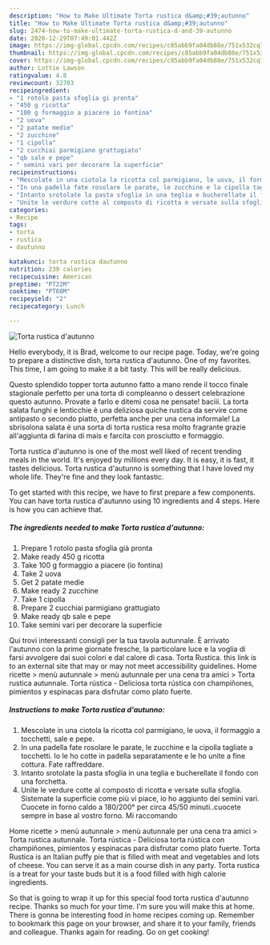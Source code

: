 ```yaml
---
description: "How to Make Ultimate Torta rustica d&amp;#39;autunno"
title: "How to Make Ultimate Torta rustica d&amp;#39;autunno"
slug: 2474-how-to-make-ultimate-torta-rustica-d-and-39-autunno
date: 2020-12-29T07:49:01.442Z
image: https://img-global.cpcdn.com/recipes/c85abb9fa04db88e/751x532cq70/torta-rustica-dautunno-recipe-main-photo.jpg
thumbnail: https://img-global.cpcdn.com/recipes/c85abb9fa04db88e/751x532cq70/torta-rustica-dautunno-recipe-main-photo.jpg
cover: https://img-global.cpcdn.com/recipes/c85abb9fa04db88e/751x532cq70/torta-rustica-dautunno-recipe-main-photo.jpg
author: Lottie Lawson
ratingvalue: 4.8
reviewcount: 32703
recipeingredient:
- "1 rotolo pasta sfoglia gi pronta"
- "450 g ricotta"
- "100 g formaggio a piacere io fontina"
- "2 uova"
- "2 patate medie"
- "2 zucchine"
- "1 cipolla"
- "2 cucchiai parmigiano grattugiato"
- "qb sale e pepe"
- " semini vari per decorare la superficie"
recipeinstructions:
- "Mescolate in una ciotola la ricotta col parmigiano, le uova, il formaggio a tocchetti, sale e pepe."
- "In una padella fate rosolare le parate, le zucchine e la cipolla tagliate a tocchetti. Io le ho cotte in padella separatamente e le ho unite a fine cottura. Fate raffreddare."
- "Intanto srotolate la pasta sfoglia in una teglia e bucherellate il fondo con una forchetta."
- "Unite le verdure cotte al composto di ricotta e versate sulla sfoglia. Sistemate la superficie come più vi piace, io ho aggiunto dei semini vari. Cuocete in forno caldo a 180/200° per circa 45/50 minuti..cuocete sempre in base al vostro forno. Mi raccomando"
categories:
- Recipe
tags:
- torta
- rustica
- dautunno

katakunci: torta rustica dautunno 
nutrition: 239 calories
recipecuisine: American
preptime: "PT22M"
cooktime: "PT60M"
recipeyield: "2"
recipecategory: Lunch

---
```



![Torta rustica d&#39;autunno](https://img-global.cpcdn.com/recipes/c85abb9fa04db88e/751x532cq70/torta-rustica-dautunno-recipe-main-photo.jpg)

Hello everybody, it is Brad, welcome to our recipe page. Today, we're going to prepare a distinctive dish, torta rustica d&#39;autunno. One of my favorites. This time, I am going to make it a bit tasty. This will be really delicious.

Questo splendido topper torta autunno fatto a mano rende il tocco finale stagionale perfetto per una torta di compleanno o dessert celebrazione questo autunno. Provate a farlo e ditemi cosa ne pensate! baciii. La torta salata funghi e lenticchie è una deliziosa quiche rustica da servire come antipasto o secondo piatto, perfetta anche per una cena informale! La sbrisolona salata è una sorta di torta rustica resa molto fragrante grazie all&#39;aggiunta di farina di mais e farcita con prosciutto e formaggio.

Torta rustica d&#39;autunno is one of the most well liked of recent trending meals in the world. It's enjoyed by millions every day. It is easy, it is fast, it tastes delicious. Torta rustica d&#39;autunno is something that I have loved my whole life. They're fine and they look fantastic.


To get started with this recipe, we have to first prepare a few components. You can have torta rustica d&#39;autunno using 10 ingredients and 4 steps. Here is how you can achieve that.

<!--inarticleads1-->

##### The ingredients needed to make Torta rustica d&#39;autunno:

1. Prepare 1 rotolo pasta sfoglia già pronta
1. Make ready 450 g ricotta
1. Take 100 g formaggio a piacere (io fontina)
1. Take 2 uova
1. Get 2 patate medie
1. Make ready 2 zucchine
1. Take 1 cipolla
1. Prepare 2 cucchiai parmigiano grattugiato
1. Make ready qb sale e pepe
1. Take  semini vari per decorare la superficie


Qui trovi interessanti consigli per la tua tavola autunnale. È arrivato l&#39;autunno con la prime giornate fresche, la particolare luce e la voglia di farsi avvolgere dai suoi colori e dal calore di casa. Torta Rustica. this link is to an external site that may or may not meet accessibility guidelines. Home ricette &gt; menù autunnale &gt; menù autunnale per una cena tra amici &gt; Torta rustica autunnale. Torta rústica - Deliciosa torta rústica con champiñones, pimientos y espinacas para disfrutar como plato fuerte. 

<!--inarticleads2-->

##### Instructions to make Torta rustica d&#39;autunno:

1. Mescolate in una ciotola la ricotta col parmigiano, le uova, il formaggio a tocchetti, sale e pepe.
1. In una padella fate rosolare le parate, le zucchine e la cipolla tagliate a tocchetti. Io le ho cotte in padella separatamente e le ho unite a fine cottura. Fate raffreddare.
1. Intanto srotolate la pasta sfoglia in una teglia e bucherellate il fondo con una forchetta.
1. Unite le verdure cotte al composto di ricotta e versate sulla sfoglia. Sistemate la superficie come più vi piace, io ho aggiunto dei semini vari. Cuocete in forno caldo a 180/200° per circa 45/50 minuti..cuocete sempre in base al vostro forno. Mi raccomando


Home ricette &gt; menù autunnale &gt; menù autunnale per una cena tra amici &gt; Torta rustica autunnale. Torta rústica - Deliciosa torta rústica con champiñones, pimientos y espinacas para disfrutar como plato fuerte. Torta Rustica is an Italian puffy pie that is filled with meat and vegetables and lots of cheese. You can serve it as a main course dish in any party. Torta rustica is a treat for your taste buds but it is a food filled with high calorie ingredients. 

So that is going to wrap it up for this special food torta rustica d&#39;autunno recipe. Thanks so much for your time. I'm sure you will make this at home. There is gonna be interesting food in home recipes coming up. Remember to bookmark this page on your browser, and share it to your family, friends and colleague. Thanks again for reading. Go on get cooking!
